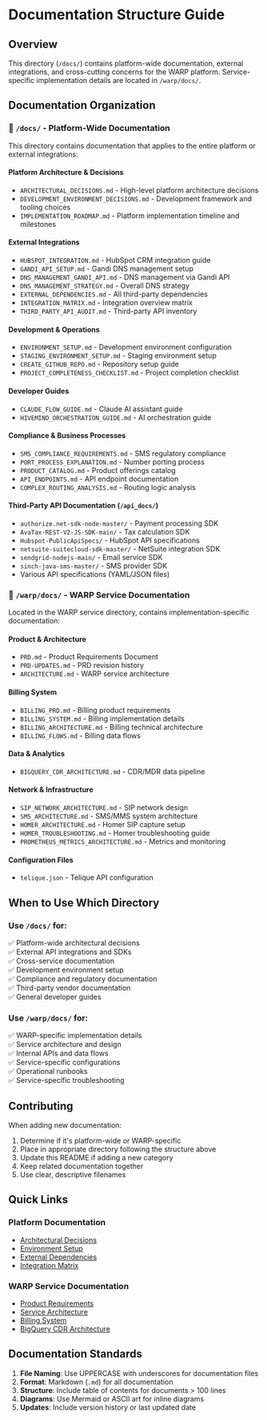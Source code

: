 # Documentation Structure Guide

## Overview
This directory (`/docs/`) contains platform-wide documentation, external integrations, and cross-cutting concerns for the WARP platform. Service-specific implementation details are located in `/warp/docs/`.

## Documentation Organization

### 📁 `/docs/` - Platform-Wide Documentation
This directory contains documentation that applies to the entire platform or external integrations:

#### Platform Architecture & Decisions
- `ARCHITECTURAL_DECISIONS.md` - High-level platform architecture decisions
- `DEVELOPMENT_ENVIRONMENT_DECISIONS.md` - Development framework and tooling choices
- `IMPLEMENTATION_ROADMAP.md` - Platform implementation timeline and milestones

#### External Integrations
- `HUBSPOT_INTEGRATION.md` - HubSpot CRM integration guide
- `GANDI_API_SETUP.md` - Gandi DNS management setup
- `DNS_MANAGEMENT_GANDI_API.md` - DNS management via Gandi API
- `DNS_MANAGEMENT_STRATEGY.md` - Overall DNS strategy
- `EXTERNAL_DEPENDENCIES.md` - All third-party dependencies
- `INTEGRATION_MATRIX.md` - Integration overview matrix
- `THIRD_PARTY_API_AUDIT.md` - Third-party API inventory

#### Development & Operations
- `ENVIRONMENT_SETUP.md` - Development environment configuration
- `STAGING_ENVIRONMENT_SETUP.md` - Staging environment setup
- `CREATE_GITHUB_REPO.md` - Repository setup guide
- `PROJECT_COMPLETENESS_CHECKLIST.md` - Project completion checklist

#### Developer Guides
- `CLAUDE_FLOW_GUIDE.md` - Claude AI assistant guide
- `HIVEMIND_ORCHESTRATION_GUIDE.md` - AI orchestration guide

#### Compliance & Business Processes
- `SMS_COMPLIANCE_REQUIREMENTS.md` - SMS regulatory compliance
- `PORT_PROCESS_EXPLANATION.md` - Number porting process
- `PRODUCT_CATALOG.md` - Product offerings catalog
- `API_ENDPOINTS.md` - API endpoint documentation
- `COMPLEX_ROUTING_ANALYSIS.md` - Routing logic analysis

#### Third-Party API Documentation (`/api_docs/`)
- `authorize.net-sdk-node-master/` - Payment processing SDK
- `AvaTax-REST-V2-JS-SDK-main/` - Tax calculation SDK
- `Hubspot-PublicApiSpecs/` - HubSpot API specifications
- `netsuite-suitecloud-sdk-master/` - NetSuite integration SDK
- `sendgrid-nodejs-main/` - Email service SDK
- `sinch-java-sms-master/` - SMS provider SDK
- Various API specifications (YAML/JSON files)

### 📁 `/warp/docs/` - WARP Service Documentation
Located in the WARP service directory, contains implementation-specific documentation:

#### Product & Architecture
- `PRD.md` - Product Requirements Document
- `PRD-UPDATES.md` - PRD revision history
- `ARCHITECTURE.md` - WARP service architecture

#### Billing System
- `BILLING_PRD.md` - Billing product requirements
- `BILLING_SYSTEM.md` - Billing implementation details
- `BILLING_ARCHITECTURE.md` - Billing technical architecture
- `BILLING_FLOWS.md` - Billing data flows

#### Data & Analytics
- `BIGQUERY_CDR_ARCHITECTURE.md` - CDR/MDR data pipeline

#### Network & Infrastructure
- `SIP_NETWORK_ARCHITECTURE.md` - SIP network design
- `SMS_ARCHITECTURE.md` - SMS/MMS system architecture
- `HOMER_ARCHITECTURE.md` - Homer SIP capture setup
- `HOMER_TROUBLESHOOTING.md` - Homer troubleshooting guide
- `PROMETHEUS_METRICS_ARCHITECTURE.md` - Metrics and monitoring

#### Configuration Files
- `telique.json` - Telique API configuration

## When to Use Which Directory

### Use `/docs/` for:
✅ Platform-wide architectural decisions  
✅ External API integrations and SDKs  
✅ Cross-service documentation  
✅ Development environment setup  
✅ Compliance and regulatory documentation  
✅ Third-party vendor documentation  
✅ General developer guides  

### Use `/warp/docs/` for:
✅ WARP-specific implementation details  
✅ Service architecture and design  
✅ Internal APIs and data flows  
✅ Service-specific configurations  
✅ Operational runbooks  
✅ Service-specific troubleshooting  

## Contributing

When adding new documentation:
1. Determine if it's platform-wide or WARP-specific
2. Place in appropriate directory following the structure above
3. Update this README if adding a new category
4. Keep related documentation together
5. Use clear, descriptive filenames

## Quick Links

### Platform Documentation
- [Architectural Decisions](./ARCHITECTURAL_DECISIONS.md)
- [Environment Setup](./ENVIRONMENT_SETUP.md)
- [External Dependencies](./EXTERNAL_DEPENDENCIES.md)
- [Integration Matrix](./INTEGRATION_MATRIX.md)

### WARP Service Documentation
- [Product Requirements](/warp/docs/PRD.md)
- [Service Architecture](/warp/docs/ARCHITECTURE.md)
- [Billing System](/warp/docs/BILLING_SYSTEM.md)
- [BigQuery CDR Architecture](/warp/docs/BIGQUERY_CDR_ARCHITECTURE.md)

## Documentation Standards

1. **File Naming**: Use UPPERCASE with underscores for documentation files
2. **Format**: Markdown (`.md`) for all documentation
3. **Structure**: Include table of contents for documents > 100 lines
4. **Diagrams**: Use Mermaid or ASCII art for inline diagrams
5. **Updates**: Include version history or last updated date
